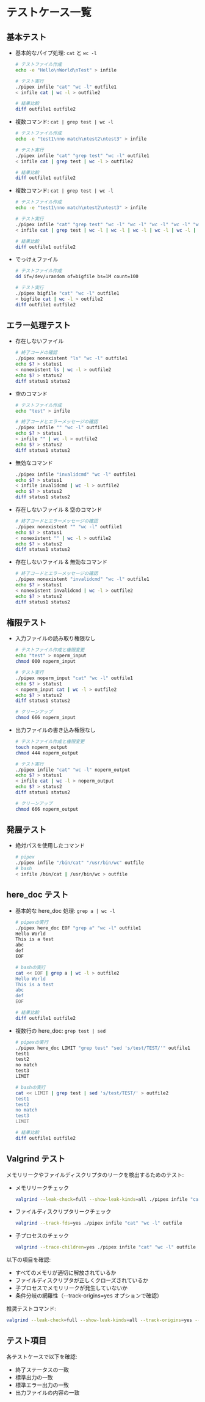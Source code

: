 # テストケース一覧

## 基本テスト

-   基本的なパイプ処理: `cat` と `wc -l`

    ```bash
    # テストファイル作成
    echo -e "Hello\nWorld\nTest" > infile

    # テスト実行
    ./pipex infile "cat" "wc -l" outfile1
    < infile cat | wc -l > outfile2

    # 結果比較
    diff outfile1 outfile2
    ```

-   複数コマンド: `cat | grep test | wc -l`

    ```bash
    # テストファイル作成
    echo -e "test1\nno match\ntest2\ntest3" > infile

    # テスト実行
    ./pipex infile "cat" "grep test" "wc -l" outfile1
    < infile cat | grep test | wc -l > outfile2

    # 結果比較
    diff outfile1 outfile2
    ```

-   複数コマンド: `cat | grep test | wc -l`

    ```bash
    # テストファイル作成
    echo -e "test1\nno match\ntest2\ntest3" > infile

    # テスト実行
    ./pipex infile "cat" "grep test" "wc -l" "wc -l" "wc -l" "wc -l" "wc -l" "wc -l" "wc -l" "wc -l" "wc -l" "wc -l" "wc -l" "wc -l" "wc -l" "wc -l" "wc -l" "wc -l" "wc -l" "wc -l" "wc -l" "wc -l" "wc -l" "wc -l" "wc -l" "wc -l" "wc -l" "wc -l" "wc -l" "wc -l" "wc -l" "wc -l" "wc -l" "wc -l" "wc -l" "wc -l" "wc -l" "wc -l" "wc -l" "wc -l" "wc -l" "wc -l" "wc -l" "wc -l" "wc -l" "wc -l" "wc -l" outfile1
    < infile cat | grep test | wc -l | wc -l | wc -l | wc -l | wc -l | wc -l | wc -l | wc -l | wc -l | wc -l | wc -l | wc -l | wc -l | wc -l | wc -l | wc -l | wc -l | wc -l | wc -l | wc -l | wc -l | wc -l | wc -l | wc -l | wc -l | wc -l | wc -l | wc -l | wc -l | wc -l | wc -l | wc -l | wc -l | wc -l | wc -l | wc -l | wc -l | wc -l | wc -l | wc -l | wc -l | wc -l | wc -l | wc -l | wc -l > outfile2

    # 結果比較
    diff outfile1 outfile2
    ```

-   でっけぇファイル

    ```bash
    # テストファイル作成
    dd if=/dev/urandom of=bigfile bs=1M count=100

    # テスト実行
    ./pipex bigfile "cat" "wc -l" outfile1
    < bigfile cat | wc -l > outfile2
    diff outfile1 outfile2
    ```

## エラー処理テスト

-   存在しないファイル

    ```bash
    # 終了コードの確認
    ./pipex nonexistent "ls" "wc -l" outfile1
    echo $? > status1
    < nonexistent ls | wc -l > outfile2
    echo $? > status2
    diff status1 status2
    ```

-   空のコマンド

    ```bash
    # テストファイル作成
    echo "test" > infile

    # 終了コードとエラーメッセージの確認
    ./pipex infile "" "wc -l" outfile1
    echo $? > status1
    < infile "" | wc -l > outfile2
    echo $? > status2
    diff status1 status2
    ```

-   無効なコマンド

    ```bash
    ./pipex infile "invalidcmd" "wc -l" outfile1
    echo $? > status1
    < infile invalidcmd | wc -l > outfile2
    echo $? > status2
    diff status1 status2
    ```

-   存在しないファイル & 空のコマンド

    ```bash
    # 終了コードとエラーメッセージの確認
    ./pipex nonexistent "" "wc -l" outfile1
    echo $? > status1
    < nonexistent "" | wc -l > outfile2
    echo $? > status2
    diff status1 status2
    ```

-   存在しないファイル & 無効なコマンド

    ```bash
    # 終了コードとエラーメッセージの確認
    ./pipex nonexistent "invalidcmd" "wc -l" outfile1
    echo $? > status1
    < nonexistent invalidcmd | wc -l > outfile2
    echo $? > status2
    diff status1 status2
    ```

## 権限テスト

-   入力ファイルの読み取り権限なし

    ```bash
    # テストファイル作成と権限変更
    echo "test" > noperm_input
    chmod 000 noperm_input

    # テスト実行
    ./pipex noperm_input "cat" "wc -l" outfile1
    echo $? > status1
    < noperm_input cat | wc -l > outfile2
    echo $? > status2
    diff status1 status2

    # クリーンアップ
    chmod 666 noperm_input
    ```

-   出力ファイルの書き込み権限なし

    ```bash
    # テストファイル作成と権限変更
    touch noperm_output
    chmod 444 noperm_output

    # テスト実行
    ./pipex infile "cat" "wc -l" noperm_output
    echo $? > status1
    < infile cat | wc -l > noperm_output
    echo $? > status2
    diff status1 status2

    # クリーンアップ
    chmod 666 noperm_output
    ```

## 発展テスト

-   絶対パスを使用したコマンド
    ```bash
    # pipex
    ./pipex infile "/bin/cat" "/usr/bin/wc" outfile
    # bash
    < infile /bin/cat | /usr/bin/wc > outfile
    ```

## here_doc テスト

-   基本的な here_doc 処理: `grep a | wc -l`

    ```bash
    # pipexの実行
    ./pipex here_doc EOF "grep a" "wc -l" outfile1
    Hello World
    This is a test
    abc
    def
    EOF

    # bashの実行
    cat << EOF | grep a | wc -l > outfile2
    Hello World
    This is a test
    abc
    def
    EOF

    # 結果比較
    diff outfile1 outfile2
    ```

-   複数行の here_doc: `grep test | sed`

    ```bash
    # pipexの実行
    ./pipex here_doc LIMIT "grep test" "sed 's/test/TEST/'" outfile1
    test1
    test2
    no match
    test3
    LIMIT

    # bashの実行
    cat << LIMIT | grep test | sed 's/test/TEST/' > outfile2
    test1
    test2
    no match
    test3
    LIMIT

    # 結果比較
    diff outfile1 outfile2
    ```

## Valgrind テスト

メモリリークやファイルディスクリプタのリークを検出するためのテスト:

-   メモリリークチェック

    ```bash
    valgrind --leak-check=full --show-leak-kinds=all ./pipex infile "cat" "wc -l" outfile
    ```

-   ファイルディスクリプタリークチェック

    ```bash
    valgrind --track-fds=yes ./pipex infile "cat" "wc -l" outfile
    ```

-   子プロセスのチェック
    ```bash
    valgrind --trace-children=yes ./pipex infile "cat" "wc -l" outfile
    ```

以下の項目を確認:

-   すべてのメモリが適切に解放されているか
-   ファイルディスクリプタが正しくクローズされているか
-   子プロセスでメモリリークが発生していないか
-   条件分岐の網羅性（--track-origins=yes オプションで確認）

推奨テストコマンド:

```bash
valgrind --leak-check=full --show-leak-kinds=all --track-origins=yes --trace-children=yes ./pipex infile "cat" "wc -l" outfile
```

## テスト項目

各テストケースで以下を確認:

-   終了ステータスの一致
-   標準出力の一致
-   標準エラー出力の一致
-   出力ファイルの内容の一致
